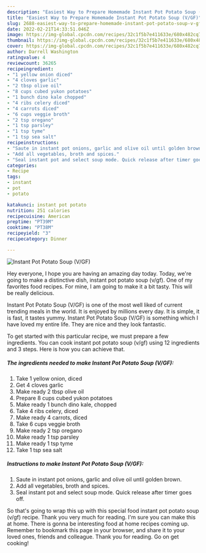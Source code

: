 ```yaml
---
description: "Easiest Way to Prepare Homemade Instant Pot Potato Soup (V/GF)"
title: "Easiest Way to Prepare Homemade Instant Pot Potato Soup (V/GF)"
slug: 2688-easiest-way-to-prepare-homemade-instant-pot-potato-soup-v-gf
date: 2022-02-21T14:33:51.046Z
image: https://img-global.cpcdn.com/recipes/32c1f5b7e411633e/680x482cq70/instant-pot-potato-soup-vgf-recipe-main-photo.jpg
thumbnail: https://img-global.cpcdn.com/recipes/32c1f5b7e411633e/680x482cq70/instant-pot-potato-soup-vgf-recipe-main-photo.jpg
cover: https://img-global.cpcdn.com/recipes/32c1f5b7e411633e/680x482cq70/instant-pot-potato-soup-vgf-recipe-main-photo.jpg
author: Darrell Washington
ratingvalue: 4
reviewcount: 36265
recipeingredient:
- "1 yellow onion diced"
- "4 cloves garlic"
- "2 tbsp olive oil"
- "8 cups cubed yukon potatoes"
- "1 bunch dino kale chopped"
- "4 ribs celery diced"
- "4 carrots diced"
- "6 cups veggie broth"
- "2 tsp oregano"
- "1 tsp parsley"
- "1 tsp tyme"
- "1 tsp sea salt"
recipeinstructions:
- "Saute in instant pot onions, garlic and olive oil until golden brown."
- "Add all vegetables, broth and spices."
- "Seal instant pot and select soup mode. Quick release after timer goes off."
categories:
- Recipe
tags:
- instant
- pot
- potato

katakunci: instant pot potato 
nutrition: 251 calories
recipecuisine: American
preptime: "PT39M"
cooktime: "PT38M"
recipeyield: "3"
recipecategory: Dinner

---
```



![Instant Pot Potato Soup (V/GF)](https://img-global.cpcdn.com/recipes/32c1f5b7e411633e/680x482cq70/instant-pot-potato-soup-vgf-recipe-main-photo.jpg)

Hey everyone, I hope you are having an amazing day today. Today, we're going to make a distinctive dish, instant pot potato soup (v/gf). One of my favorites food recipes. For mine, I am going to make it a bit tasty. This will be really delicious.

Instant Pot Potato Soup (V/GF) is one of the most well liked of current trending meals in the world. It is enjoyed by millions every day. It is simple, it is fast, it tastes yummy. Instant Pot Potato Soup (V/GF) is something which I have loved my entire life. They are nice and they look fantastic.




To get started with this particular recipe, we must prepare a few ingredients. You can cook instant pot potato soup (v/gf) using 12 ingredients and 3 steps. Here is how you can achieve that.

<!--inarticleads1-->

##### The ingredients needed to make Instant Pot Potato Soup (V/GF):

1. Take 1 yellow onion, diced
1. Get 4 cloves garlic
1. Make ready 2 tbsp olive oil
1. Prepare 8 cups cubed yukon potatoes
1. Make ready 1 bunch dino kale, chopped
1. Take 4 ribs celery, diced
1. Make ready 4 carrots, diced
1. Take 6 cups veggie broth
1. Make ready 2 tsp oregano
1. Make ready 1 tsp parsley
1. Make ready 1 tsp tyme
1. Take 1 tsp sea salt




<!--inarticleads2-->

##### Instructions to make Instant Pot Potato Soup (V/GF):

1. Saute in instant pot onions, garlic and olive oil until golden brown.
1. Add all vegetables, broth and spices.
1. Seal instant pot and select soup mode. Quick release after timer goes off.




So that's going to wrap this up with this special food instant pot potato soup (v/gf) recipe. Thank you very much for reading. I'm sure you can make this at home. There is gonna be interesting food at home recipes coming up. Remember to bookmark this page in your browser, and share it to your loved ones, friends and colleague. Thank you for reading. Go on get cooking!
